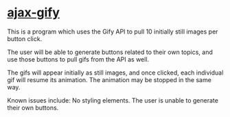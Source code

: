 # [ajax-gify](https://ancient-savannah-55486.herokuapp.com/)

This is a program which uses the Gify API to pull 10 initially still images per button click.

The user will be able to generate buttons related to their own topics, and use those buttons to pull gifs from the API as well.

The gifs will appear initially as still images, and once clicked, each individual gif will resume its animation. The animation may be stopped in the same way.

Known issues include:
No styling elements.
The user is unable to generate their own buttons.

